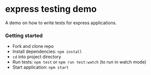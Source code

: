 # express testing demo

A demo on how to write tests for express applications.

### Getting started
- Fork and clone repo
- Install dependencies: `npm install`
- `cd` into project directory
- Run tests: `npm test` or `npm run test:watch` (to run in watch mode)
- Start application: `npm start`
